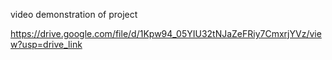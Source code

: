 video demonstration of project

https://drive.google.com/file/d/1Kpw94_05YIU32tNJaZeFRiy7CmxrjYVz/view?usp=drive_link

